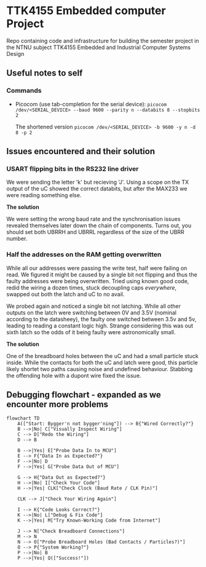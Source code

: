 # TTK4155 Embedded computer Project

Repo containing code and infrastructure for building the semester project in the NTNU subject TTK4155 Embedded and Industrial Computer Systems Design

## Useful notes to self

### Commands

- Picocom (use tab-completion for the serial device):
  `picocom /dev/<SERIAL_DEVICE> --baud 9600 --parity n --databits 8 --stopbits 2`

  The shortened version
  `picocom /dev/<SERIAL_DEVICE> -b 9600 -y n -d 8 -p 2`

## Issues encountered and their solution

### USART flipping bits in the RS232 line driver

We were sending the letter 'k' but recieving 'J'. Using a scope on the TX
output of the uC showed the correct databits, but after the MAX233 we were
reading something else.

**The solution**

We were setting the wrong baud rate and the synchronisation issues revealed
themselves later down the chain of components. Turns out, you should set both
UBRRH and UBRRL regardless of the size of the UBRR number.

### Half the addresses on the RAM getting overwritten

While all our addresses were passing the write test, half were failing on read.
We figured it might be caused by a single bit not flipping and thus the faulty
addresses were being overwritten. Tried using known good code, redid the wiring
a dozen times, stuck decoupling caps _everywhere_, swapped out both the latch
and uC to no avail.

We probed again and noticed a single bit not latching. While all other outputs on
the latch were switching between 0V and 3.5V (nominal according to the datasheey),
the faulty one switched between 3.5v and 5v, leading to reading a constant logic
high. Strange considering this was out sixth latch so the odds of it being faulty
were astronomically small.

**The solution**

One of the breadboard holes between the uC and had a small particle stuck inside.
While the contacts for both the uC and latch were good, this particle likely
shortet two paths causing noise and undefined behaviour. Stabbing the offending hole
with a dupont wire fixed the issue.

## Debugging flowchart - expanded as we encounter more problems

```mermaid
flowchart TD
    A(["Start: Bygger'n not bygger'ning"]) --> B{"Wired Correctly?"}
    B -->|No| C["Visually Inspect Wiring"]
    C --> D["Redo the Wiring"]
    D --> B
    
    B -->|Yes| E["Probe Data In to MCU"]
    E --> F{"Data In as Expected?"}
    F -->|No| D
    F -->|Yes| G["Probe Data Out of MCU"]
    
    G --> H{"Data Out as Expected?"}
    H -->|No| I["Check Your Code"]
    H -->|Yes| CLK["Check Clock (Baud Rate / CLK Pin)"]
    
    CLK --> J["Check Your Wiring Again"]
    
    I --> K{"Code Looks Correct?"}
    K -->|No| L["Debug & Fix Code"]
    K -->|Yes| M["Try Known-Working Code from Internet"]
    
    J --> N["Check Breadboard Connections"]
    M --> N
    N --> O["Probe Breadboard Holes (Bad Contacts / Particles?)"]
    O --> P{"System Working?"}
    P -->|No| B
    P -->|Yes| Q(["Success!"])
```